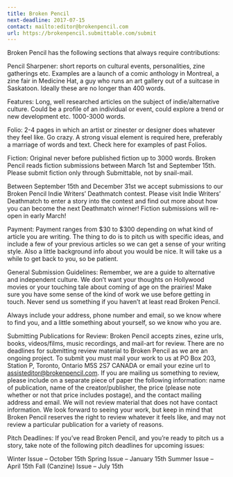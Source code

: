 ```yaml
---
title: Broken Pencil
next-deadline: 2017-07-15
contact: mailto:editor@brokenpencil.com
url: https://brokenpencil.submittable.com/submit
---
```


Broken Pencil has the following sections that always require contributions:

Pencil Sharpener: short reports on cultural events, personalities, zine gatherings etc. Examples are a launch of a comic anthology in Montreal, a zine fair in Medicine Hat, a guy who runs an art gallery out of a suitcase in Saskatoon. Ideally these are no longer than 400 words.

Features: Long, well researched articles on the subject of indie/alternative culture. Could be a profile of an individual or event, could explore a trend or new development etc. 1000-3000 words.

Folio: 2-4 pages in which an artist or zinester or designer does whatever they feel like. Go crazy. A strong visual element is required here, preferably a marriage of words and text. Check here for examples of past Folios.

Fiction: Original never before published fiction up to 3000 words. Broken Pencil reads fiction submissions between March 1st and September 15th. Please submit fiction only through Submittable, not by snail-mail.

Between September 15th and December 31st we accept submissions to our Broken Pencil Indie Writers’ Deathmatch contest. Please visit Indie Writers’ Deathmatch to enter a story into the contest and find out more about how you can become the next Deathmatch winner! Fiction submissions will re-open in early March!

Payment:
Payment ranges from $30 to $300 depending on what kind of article you are writing. The thing to do is to pitch us with specific ideas, and include a few of your previous articles so we can get a sense of your writing style. Also a little background info about you would be nice. It will take us a while to get back to you, so be patient.

General Submission Guidelines:
Remember, we are a guide to alternative and independent culture. We don’t want your thoughts on Hollywood movies or your touching tale about coming of age on the prairies! Make sure you have some sense of the kind of work we use before getting in touch. Never send us something if you haven’t at least read Broken Pencil.

Always include your address, phone number and email, so we know where to find you, and a little something about yourself, so we know who you are.

Submitting Publications for Review:
Broken Pencil accepts zines, ezine urls, books, videos/films, music recordings, and mail-art for review. There are no deadlines for submitting review material to Broken Pencil as we are an ongoing project. To submit you must mail your work to us at PO Box 203, Station P, Toronto, Ontario M5S 2S7 CANADA or email your ezine url to assisteditor@brokenpencil.com. If you are mailing us something to review, please include on a separate piece of paper the following information: name of publication, name of the creator/publisher, the price (please note whether or not that price includes postage), and the contact mailing address and email. We will not review material that does not have contact information. We look forward to seeing your work, but keep in mind that Broken Pencil reserves the right to review whatever it feels like, and may not review a particular publication for a variety of reasons.

Pitch Deadlines:
If you’ve read Broken Pencil, and you’re ready to pitch us a story, take note of the following pitch deadlines for upcoming issues:

Winter Issue – October 15th
Spring Issue – January 15th
Summer Issue – April 15th
Fall (Canzine) Issue – July 15th